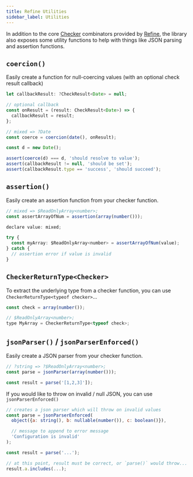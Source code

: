 ```yaml
---
title: Refine Utilities
sidebar_label: Utilities
---
```


In addition to the core [Checker](/docs/api-reference/refine/Checkers) combinators provided by [Refine](/docs/api-reference/refine/Refine), the library also exposes some utility functions to help with things like JSON parsing and assertion functions.

## `coercion()`

Easily create a function for null-coercing values (with an optional check result callback)

```jsx
let callbackResult: ?CheckResult<Date> = null;

// optional callback
const onResult = (result: CheckResult<Date>) => {
  callbackResult = result;
};

// mixed => ?Date
const coerce = coercion(date(), onResult);

const d = new Date();

assert(coerce(d) === d, 'should resolve to value');
assert(callbackResult != null, 'should be set');
assert(callbackResult.type == 'success', 'should succeed');
```

## `assertion()`

Easily create an assertion function from your checker function.

```jsx
// mixed => $ReadOnlyArray<number>;
const assertArrayOfNum = assertion(array(number()));

declare value: mixed;

try {
  const myArray: $ReadOnlyArray<number> = assertArrayOfNum(value);
} catch {
  // assertion error if value is invalid
}
```

## `CheckerReturnType<Checker>`

To extract the underlying type from a checker function, you can use `CheckerReturnType<typeof checker>`...

```jsx
const check = array(number());

// $ReadOnlyArray<number>;
type MyArray = CheckerReturnType<typeof check>;
```

## `jsonParser()` / `jsonParserEnforced()`

Easily create a JSON parser from your checker function.

```jsx
// ?string => ?$ReadOnlyArray<number>;
const parse = jsonParser(array(number()));

const result = parse('[1,2,3]']);
```

If you would like to throw on invalid / null JSON, you can use `jsonParserEnforced()`

```jsx
// creates a json parser which will throw on invalid values
const parse = jsonParserEnforced(
  object({a: string(), b: nullable(number()), c: boolean()}),

  // message to append to error message
  'Configuration is invalid'
);

const result = parse('...');

// at this point, result must be correct, or `parse()` would throw...
result.a.includes(...);
```
